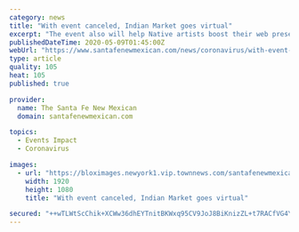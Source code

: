 ```yaml
---
category: news
title: "With event canceled, Indian Market goes virtual"
excerpt: "The event also will help Native artists boost their web presence during the COVID-19 pandemic, organizers said."
publishedDateTime: 2020-05-09T01:45:00Z
webUrl: "https://www.santafenewmexican.com/news/coronavirus/with-event-canceled-indian-market-goes-virtual/article_aa5aa11c-9151-11ea-94a1-ffe2037975e3.html"
type: article
quality: 105
heat: 105
published: true

provider:
  name: The Santa Fe New Mexican
  domain: santafenewmexican.com

topics:
  - Events Impact
  - Coronavirus

images:
  - url: "https://bloximages.newyork1.vip.townnews.com/santafenewmexican.com/content/tncms/custom/image/91a8148a-466e-11e9-afc5-2fd66c148ffe.jpg"
    width: 1920
    height: 1080
    title: "With event canceled, Indian Market goes virtual"

secured: "++wTLWtScChik+XCWw36dhEYTnitBKWxq95CV9JoJ8BiKnizZL+t7RACfVG4Y924XT+9+jQCi7EyJz5jHdC+ilR6R3NpcPJUYx5AvbTHZTZPGB1Bthn2OqbVkgGSWvSjGi+tIg1F4/QhYFHbl6Af9mn+GLzyZw8iGb9CYr/AxDRxw8fJjSMP5l4cbhC/dh18nROui+qz/t6fEfFYrE7mTxUMWbHrck9ZIBMCF/RRrKl6ze7LyfV/IdEV+0gJMafAJ6Z34hTAk7NS4cJq7vUHy3jPXcEmNq6rx/uXIOOZPtRDpkCev98+Oz/751Qb/+7V;y9wBgV6Wt5sQ5brCyK6rQg=="
---
```


